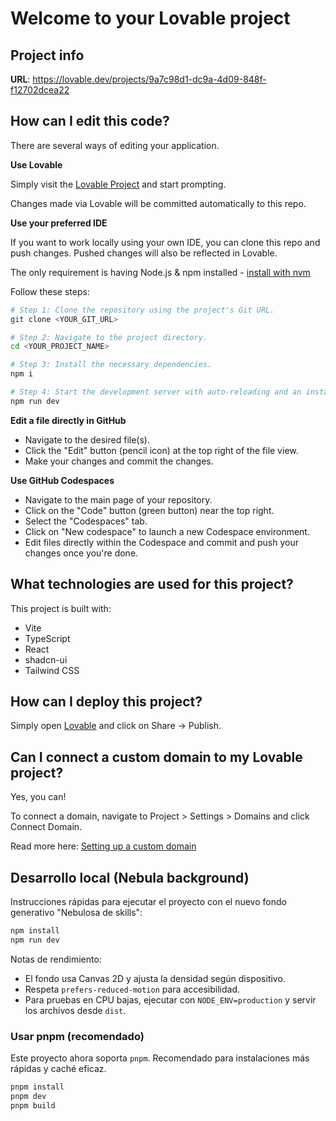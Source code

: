 # Welcome to your Lovable project

## Project info

**URL**: https://lovable.dev/projects/9a7c98d1-dc9a-4d09-848f-f12702dcea22

## How can I edit this code?

There are several ways of editing your application.

**Use Lovable**

Simply visit the [Lovable Project](https://lovable.dev/projects/9a7c98d1-dc9a-4d09-848f-f12702dcea22) and start prompting.

Changes made via Lovable will be committed automatically to this repo.

**Use your preferred IDE**

If you want to work locally using your own IDE, you can clone this repo and push changes. Pushed changes will also be reflected in Lovable.

The only requirement is having Node.js & npm installed - [install with nvm](https://github.com/nvm-sh/nvm#installing-and-updating)

Follow these steps:

```sh
# Step 1: Clone the repository using the project's Git URL.
git clone <YOUR_GIT_URL>

# Step 2: Navigate to the project directory.
cd <YOUR_PROJECT_NAME>

# Step 3: Install the necessary dependencies.
npm i

# Step 4: Start the development server with auto-reloading and an instant preview.
npm run dev
```

**Edit a file directly in GitHub**

- Navigate to the desired file(s).
- Click the "Edit" button (pencil icon) at the top right of the file view.
- Make your changes and commit the changes.

**Use GitHub Codespaces**

- Navigate to the main page of your repository.
- Click on the "Code" button (green button) near the top right.
- Select the "Codespaces" tab.
- Click on "New codespace" to launch a new Codespace environment.
- Edit files directly within the Codespace and commit and push your changes once you're done.

## What technologies are used for this project?

This project is built with:

- Vite
- TypeScript
- React
- shadcn-ui
- Tailwind CSS

## How can I deploy this project?

Simply open [Lovable](https://lovable.dev/projects/9a7c98d1-dc9a-4d09-848f-f12702dcea22) and click on Share -> Publish.

## Can I connect a custom domain to my Lovable project?

Yes, you can!

To connect a domain, navigate to Project > Settings > Domains and click Connect Domain.

Read more here: [Setting up a custom domain](https://docs.lovable.dev/tips-tricks/custom-domain#step-by-step-guide)

## Desarrollo local (Nebula background)

Instrucciones rápidas para ejecutar el proyecto con el nuevo fondo generativo "Nebulosa de skills":

```powershell
npm install
npm run dev
```

Notas de rendimiento:
- El fondo usa Canvas 2D y ajusta la densidad según dispositivo.
- Respeta `prefers-reduced-motion` para accesibilidad.
- Para pruebas en CPU bajas, ejecutar con `NODE_ENV=production` y servir los archivos desde `dist`.

### Usar pnpm (recomendado)

Este proyecto ahora soporta `pnpm`. Recomendado para instalaciones más rápidas y caché eficaz.

```powershell
pnpm install
pnpm dev
pnpm build
```

